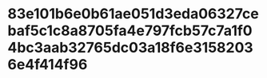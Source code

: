 # 83e101b6e0b61ae051d3eda06327cebaf5c1c8a8705fa4e797fcb57c7a1f04bc3aab32765dc03a18f6e31582036e4f414f96